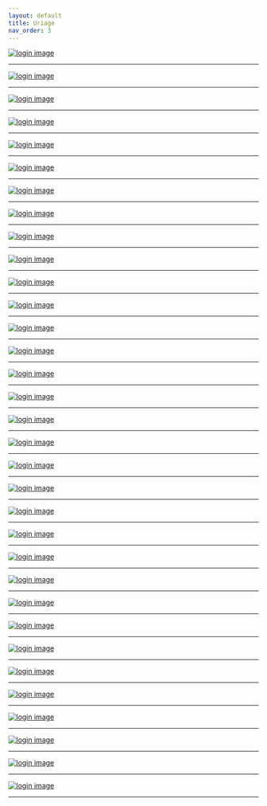 ```yaml
---
layout: default
title: Uriage
nav_order: 3
---
```


<a href="/img/Uriage1.PNG" target="_blank">
<img src="/img/Uriage1.PNG" alt="login image"></a>

---
<a href="/img/Uriage2.PNG" target="_blank">
<img src="/img/Uriage2.PNG" alt="login image"></a>

---

<a href="/img/Uriage3.PNG" target="_blank">
<img src="/img/Uriage3.PNG" alt="login image"></a>

---

<a href="/img/Uriage4.PNG" target="_blank">
<img src="/img/Uriage4.PNG" alt="login image"></a>

---

<a href="/img/Uriage5.PNG" target="_blank">
<img src="/img/Uriage5.PNG" alt="login image"></a>

---

<a href="/img/Uriage6.PNG" target="_blank">
<img src="/img/Uriage6.PNG" alt="login image"></a>

---

<a href="/img/Uriage7.PNG" target="_blank">
<img src="/img/Uriage7.PNG" alt="login image"></a>

---

<a href="/img/Uriage8.PNG" target="_blank">
<img src="/img/Uriage8.PNG" alt="login image"></a>

---

<a href="/img/Uriage9.PNG" target="_blank">
<img src="/img/Uriage9.PNG" alt="login image"></a>

---

<a href="/img/Uriage10.PNG" target="_blank">
<img src="/img/Uriage10.PNG" alt="login image"></a>

---

<a href="/img/Uriage11.PNG" target="_blank">
<img src="/img/Uriage11.PNG" alt="login image"></a>

---

<a href="/img/Uriage12.PNG" target="_blank">
<img src="/img/Uriage12.PNG" alt="login image"></a>

---

<a href="/img/Uriage13.PNG" target="_blank">
<img src="/img/Uriage13.PNG" alt="login image"></a>

---

<a href="/img/Uriage14.PNG" target="_blank">
<img src="/img/Uriage14.PNG" alt="login image"></a>

---

<a href="/img/Uriage15.PNG" target="_blank">
<img src="/img/Uriage15.PNG" alt="login image"></a>


---

<a href="/img/Uriage16.PNG" target="_blank">
<img src="/img/Uriage16.PNG" alt="login image"></a>


---

<a href="/img/Uriage17.PNG" target="_blank">
<img src="/img/Uriage17.PNG" alt="login image"></a>


---

<a href="/img/Uriage18.PNG" target="_blank">
<img src="/img/Uriage18.PNG" alt="login image"></a>


---

<a href="/img/Uriage19.PNG" target="_blank">
<img src="/img/Uriage19.PNG" alt="login image"></a>


---

<a href="/img/Uriage20.PNG" target="_blank">
<img src="/img/Uriage20.PNG" alt="login image"></a>


---

<a href="/img/Uriage21.PNG" target="_blank">
<img src="/img/Uriage21.PNG" alt="login image"></a>


---

<a href="/img/Uriage22.PNG" target="_blank">
<img src="/img/Uriage22.PNG" alt="login image"></a>


---

<a href="/img/Uriage23.PNG" target="_blank">
<img src="/img/Uriage23.PNG" alt="login image"></a>


---

<a href="/img/Uriage24.PNG" target="_blank">
<img src="/img/Uriage24.PNG" alt="login image"></a>


---

<a href="/img/Uriage25.PNG" target="_blank">
<img src="/img/Uriage25.PNG" alt="login image"></a>


---

<a href="/img/Uriage26.PNG" target="_blank">
<img src="/img/Uriage26.PNG" alt="login image"></a>


---

<a href="/img/Uriage27.PNG" target="_blank">
<img src="/img/Uriage27.PNG" alt="login image"></a>


---

<a href="/img/Uriage28.PNG" target="_blank">
<img src="/img/Uriage28.PNG" alt="login image"></a>


---

<a href="/img/Uriage29.PNG" target="_blank">
<img src="/img/Uriage29.PNG" alt="login image"></a>


---

<a href="/img/Uriage30.PNG" target="_blank">
<img src="/img/Uriage30.PNG" alt="login image"></a>

---

<a href="/img/Uriage31.PNG" target="_blank">
<img src="/img/Uriage31.PNG" alt="login image"></a>


---

<a href="/img/Uriage32.PNG" target="_blank">
<img src="/img/Uriage32.PNG" alt="login image"></a>


---

<a href="/img/Uriage33.PNG" target="_blank">
<img src="/img/Uriage33.PNG" alt="login image"></a>


---
